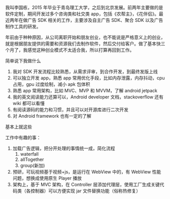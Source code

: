 我叫李国栋，2015 年毕业于青岛理工大学，之后到北京发展。前两年主要做的是软件定制，期间开发过多个咨询类和社交类 app，包括《农帮主》，《花伴侣》。最近两年在做广告 SDK 相关的工作，主要涉及自主广告 SDK、聚合 SDK 以及广告制作工具的研发。

年前由于种种原因，从公司离职开始和朋友创业，也不能说是严格意义上的创业，就是根据朋友提供的需要和资源我们去制作软件，然后交付给客户。做了基本快三个月了，我感觉这种创业模式不太适合我，所以打算再回到工作。

简单说下我做什么

 1. 我对 SDK 开发流程比较熟悉，从需求评审，到合作开发，到最终发版上线
 2. 可以独立开发 app，熟悉 app 常用优化手段，比如内存泄露，内存抖动，cpu 占用，gpu 过度绘制，减小 apk 包体积
 3. 熟悉 app 常用架构，比如 MVC、MVP 和 MVVM，了解 android jetpack
 4. 我的英文阅读能力还算可以，Android developer 文档，stackoverflow 还有 wiki 都可以看懂
 5. 有阅读源码的能力和习惯，并且可以对开源库进行二次开发
 6. 对 Android framework 也有一定的了解

基本上就这些

工作中有趣的事：
1. 加载广告逻辑，把分开处理的事情统一成，简化流程
   1. waterfall
   2. allTogether
   3. group(新加)
2. 预研，可玩视频基于视频+js，是运行在 WebView 中的，有 WebView 性能问题，想换成使用原生 Player 播放
3. 架构上，基于 MVC 架构，在 Controller 层添加代理层，使用工厂生成关键代码类（各控制器）可以方便实现 jar 文件替换功能（俗称热修复）